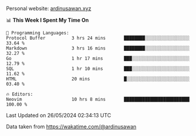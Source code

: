 Personal website: [ardinusawan.xyz](https://ardinusawan.xyz)

<!--START_SECTION:waka-->
📊 **This Week I Spent My Time On** 

```text
💬 Programming Languages: 
Protocol Buffer          3 hrs 24 mins       ████████░░░░░░░░░░░░░░░░░   33.64 % 
Markdown                 3 hrs 16 mins       ████████░░░░░░░░░░░░░░░░░   32.27 % 
Go                       1 hr 17 mins        ███░░░░░░░░░░░░░░░░░░░░░░   12.79 % 
SQL                      1 hr 10 mins        ███░░░░░░░░░░░░░░░░░░░░░░   11.62 % 
HTML                     20 mins             █░░░░░░░░░░░░░░░░░░░░░░░░   03.40 % 

🔥 Editors: 
Neovim                   10 hrs 8 mins       █████████████████████████   100.00 % 
```


 Last Updated on 26/05/2024 02:34:13 UTC
<!--END_SECTION:waka-->
Data taken from https://wakatime.com/@ardinusawan
